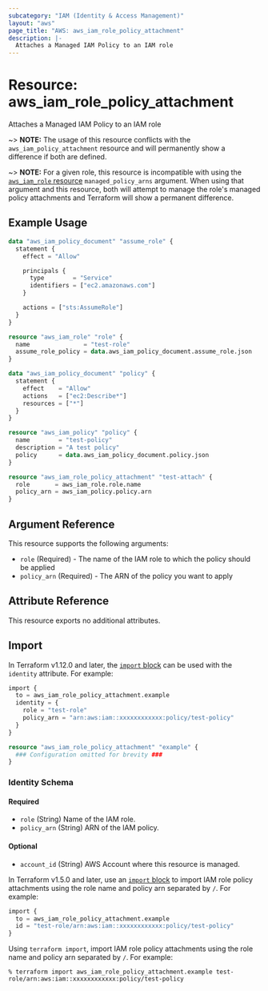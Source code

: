 ```yaml
---
subcategory: "IAM (Identity & Access Management)"
layout: "aws"
page_title: "AWS: aws_iam_role_policy_attachment"
description: |-
  Attaches a Managed IAM Policy to an IAM role
---
```


# Resource: aws_iam_role_policy_attachment

Attaches a Managed IAM Policy to an IAM role

~> **NOTE:** The usage of this resource conflicts with the `aws_iam_policy_attachment` resource and will permanently show a difference if both are defined.

~> **NOTE:** For a given role, this resource is incompatible with using the [`aws_iam_role` resource](/docs/providers/aws/r/iam_role.html) `managed_policy_arns` argument. When using that argument and this resource, both will attempt to manage the role's managed policy attachments and Terraform will show a permanent difference.

## Example Usage

```terraform
data "aws_iam_policy_document" "assume_role" {
  statement {
    effect = "Allow"

    principals {
      type        = "Service"
      identifiers = ["ec2.amazonaws.com"]
    }

    actions = ["sts:AssumeRole"]
  }
}

resource "aws_iam_role" "role" {
  name               = "test-role"
  assume_role_policy = data.aws_iam_policy_document.assume_role.json
}

data "aws_iam_policy_document" "policy" {
  statement {
    effect    = "Allow"
    actions   = ["ec2:Describe*"]
    resources = ["*"]
  }
}

resource "aws_iam_policy" "policy" {
  name        = "test-policy"
  description = "A test policy"
  policy      = data.aws_iam_policy_document.policy.json
}

resource "aws_iam_role_policy_attachment" "test-attach" {
  role       = aws_iam_role.role.name
  policy_arn = aws_iam_policy.policy.arn
}
```

## Argument Reference

This resource supports the following arguments:

* `role`  (Required) - The name of the IAM role to which the policy should be applied
* `policy_arn` (Required) - The ARN of the policy you want to apply

## Attribute Reference

This resource exports no additional attributes.

## Import

In Terraform v1.12.0 and later, the [`import` block](https://developer.hashicorp.com/terraform/language/import) can be used with the `identity` attribute. For example:

```terraform
import {
  to = aws_iam_role_policy_attachment.example
  identity = {
    role = "test-role"
    policy_arn = "arn:aws:iam::xxxxxxxxxxxx:policy/test-policy"
  }
}

resource "aws_iam_role_policy_attachment" "example" {
  ### Configuration omitted for brevity ###
}
```

### Identity Schema

#### Required

* `role` (String) Name of the IAM role.
* `policy_arn` (String) ARN of the IAM policy.

#### Optional

- `account_id` (String) AWS Account where this resource is managed.

In Terraform v1.5.0 and later, use an [`import` block](https://developer.hashicorp.com/terraform/language/import) to import IAM role policy attachments using the role name and policy arn separated by `/`. For example:

```terraform
import {
  to = aws_iam_role_policy_attachment.example
  id = "test-role/arn:aws:iam::xxxxxxxxxxxx:policy/test-policy"
}
```

Using `terraform import`, import IAM role policy attachments using the role name and policy arn separated by `/`. For example:

```console
% terraform import aws_iam_role_policy_attachment.example test-role/arn:aws:iam::xxxxxxxxxxxx:policy/test-policy
```

